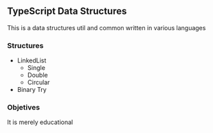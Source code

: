 ## TypeScript Data Structures ##

This is a data structures util and common  written in various languages


### Structures ###

* LinkedList
	* Single
	* Double
	* Circular
* Binary Try 


### Objetives ###
It is merely educational 
